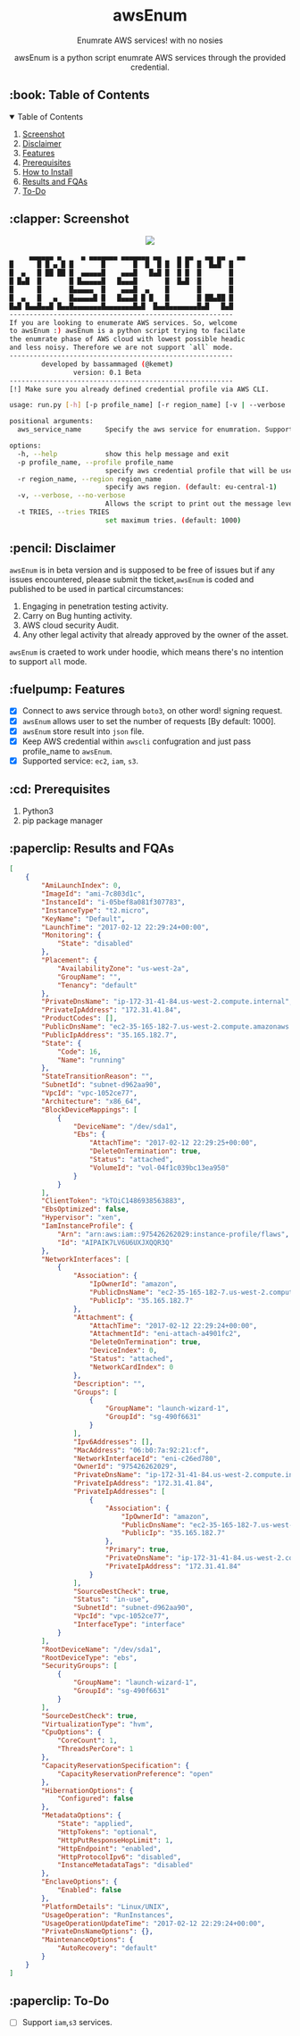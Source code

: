 <h1 align="center">awsEnum</h1>
<p align="center">Enumrate AWS services! with no nosies </p>
<p align="center">awsEnum is a python script enumrate AWS services through the provided credential.</p>  

<!-- TABLE OF CONTENTS -->
<h2 id="table-of-contents"> :book: Table of Contents</h2>

<details open="open">
  <summary>Table of Contents</summary>
  <ol>
    <li><a href="#screen">Screenshot</a></li>
    <li><a href="#Disclaimerl">Disclaimer</a></li>
    <li><a href="#Features">Features</a></li>
    <li><a href="#prerequisites">Prerequisites</a></li>
    <li><a href="#how-to-install">How to Install</a></li>
    <li><a href="#results-and-discussion">Results and FQAs</a></li>
    <li><a href="#to-do">To-Do</a></li>
  </ol>
</details>


<h2 id="screen"> :clapper: Screenshot</h2>
<p align="center"> 
  <img src="assets/img/screenshot.png">
</p>

```sh
     ▄▄▄▄▄▄ ▄     ▄ ▄▄▄▄▄▄▄ ▄▄▄▄▄▄▄ ▄▄    ▄ ▄▄   ▄▄ ▄▄   ▄▄ 
█      █ █ ▄ █ █       █       █  █  █ █  █ █  █  █▄█  █
█  ▄   █ ██ ██ █  ▄▄▄▄▄█    ▄▄▄█   █▄█ █  █ █  █       █
█ █▄█  █       █ █▄▄▄▄▄█   █▄▄▄█       █  █▄█  █       █
█      █       █▄▄▄▄▄  █    ▄▄▄█  ▄    █       █       █
█  ▄   █   ▄   █▄▄▄▄▄█ █   █▄▄▄█ █ █   █       █ ██▄██ █
█▄█ █▄▄█▄▄█ █▄▄█▄▄▄▄▄▄▄█▄▄▄▄▄▄▄█▄█  █▄▄█▄▄▄▄▄▄▄█▄█   █▄█
--------------------------------------------------------
If you are looking to enumerate AWS services. So, welcome
to awsEnum :) awsEnum is a python script trying to facilate 
the enumrate phase of AWS cloud with lowest possible headic
and less noisy. Therefore we are not support `all` mode.
--------------------------------------------------------
        developed by bassammaged (@kemet)
                version: 0.1 Beta
--------------------------------------------------------
[!] Make sure you already defined credential profile via AWS CLI.

usage: run.py [-h] [-p profile_name] [-r region_name] [-v | --verbose | --no-verbose] [-t TRIES] aws_service_name

positional arguments:
  aws_service_name      Specify the aws service for enumration. Supported services are: ['ec2', 'iam', 's3'] (default: all)

options:
  -h, --help            show this help message and exit
  -p profile_name, --profile profile_name
                        specify aws credential profile that will be used through the enumeration. (default: default)
  -r region_name, --region region_name
                        specify aws region. (default: eu-central-1)
  -v, --verbose, --no-verbose
                        Allows the script to print out the message level start with debug. (default: False)
  -t TRIES, --tries TRIES
                        set maximum tries. (default: 1000)

```

<h2 id="Disclaimer"> :pencil: Disclaimer</h2>

`awsEnum` is in beta version and is supposed to be free of issues but if any issues encountered, please submit the ticket,`awsEnum` is coded and published to be used in partical circumstances:

1. Engaging in penetration testing activity.
2. Carry on Bug hunting activity.
3. AWS cloud security Audit.
4. Any other legal activity that already approved by the owner of the asset.

`awsEnum` is craeted to work under hoodie, which means there's no intention to support `all` mode.
 
<h2 id="Features"> :fuelpump: Features</h2>

- [x] Connect to aws service through `boto3`, on other word! signing request.
- [x] `awsEnum` allows user to set the number of requests [By default: 1000].
- [x] `awsEnum` store result into `json` file.
- [x] Keep AWS credential within `awscli` confugration and just pass profile_name to `awsEnum`.
- [x] Supported service: `ec2`, `iam`, `s3`.  

<h2 id="prerequisites"> :cd: Prerequisites</h2>

1. Python3
2. pip package manager

<h2 id="results-and-discussion"> :paperclip: Results and FQAs</h2>

```json
[
    {
        "AmiLaunchIndex": 0,
        "ImageId": "ami-7c803d1c",
        "InstanceId": "i-05bef8a081f307783",
        "InstanceType": "t2.micro",
        "KeyName": "Default",
        "LaunchTime": "2017-02-12 22:29:24+00:00",
        "Monitoring": {
            "State": "disabled"
        },
        "Placement": {
            "AvailabilityZone": "us-west-2a",
            "GroupName": "",
            "Tenancy": "default"
        },
        "PrivateDnsName": "ip-172-31-41-84.us-west-2.compute.internal",
        "PrivateIpAddress": "172.31.41.84",
        "ProductCodes": [],
        "PublicDnsName": "ec2-35-165-182-7.us-west-2.compute.amazonaws.com",
        "PublicIpAddress": "35.165.182.7",
        "State": {
            "Code": 16,
            "Name": "running"
        },
        "StateTransitionReason": "",
        "SubnetId": "subnet-d962aa90",
        "VpcId": "vpc-1052ce77",
        "Architecture": "x86_64",
        "BlockDeviceMappings": [
            {
                "DeviceName": "/dev/sda1",
                "Ebs": {
                    "AttachTime": "2017-02-12 22:29:25+00:00",
                    "DeleteOnTermination": true,
                    "Status": "attached",
                    "VolumeId": "vol-04f1c039bc13ea950"
                }
            }
        ],
        "ClientToken": "kTOiC1486938563883",
        "EbsOptimized": false,
        "Hypervisor": "xen",
        "IamInstanceProfile": {
            "Arn": "arn:aws:iam::975426262029:instance-profile/flaws",
            "Id": "AIPAIK7LV6U6UXJXQQR3Q"
        },
        "NetworkInterfaces": [
            {
                "Association": {
                    "IpOwnerId": "amazon",
                    "PublicDnsName": "ec2-35-165-182-7.us-west-2.compute.amazonaws.com",
                    "PublicIp": "35.165.182.7"
                },
                "Attachment": {
                    "AttachTime": "2017-02-12 22:29:24+00:00",
                    "AttachmentId": "eni-attach-a4901fc2",
                    "DeleteOnTermination": true,
                    "DeviceIndex": 0,
                    "Status": "attached",
                    "NetworkCardIndex": 0
                },
                "Description": "",
                "Groups": [
                    {
                        "GroupName": "launch-wizard-1",
                        "GroupId": "sg-490f6631"
                    }
                ],
                "Ipv6Addresses": [],
                "MacAddress": "06:b0:7a:92:21:cf",
                "NetworkInterfaceId": "eni-c26ed780",
                "OwnerId": "975426262029",
                "PrivateDnsName": "ip-172-31-41-84.us-west-2.compute.internal",
                "PrivateIpAddress": "172.31.41.84",
                "PrivateIpAddresses": [
                    {
                        "Association": {
                            "IpOwnerId": "amazon",
                            "PublicDnsName": "ec2-35-165-182-7.us-west-2.compute.amazonaws.com",
                            "PublicIp": "35.165.182.7"
                        },
                        "Primary": true,
                        "PrivateDnsName": "ip-172-31-41-84.us-west-2.compute.internal",
                        "PrivateIpAddress": "172.31.41.84"
                    }
                ],
                "SourceDestCheck": true,
                "Status": "in-use",
                "SubnetId": "subnet-d962aa90",
                "VpcId": "vpc-1052ce77",
                "InterfaceType": "interface"
            }
        ],
        "RootDeviceName": "/dev/sda1",
        "RootDeviceType": "ebs",
        "SecurityGroups": [
            {
                "GroupName": "launch-wizard-1",
                "GroupId": "sg-490f6631"
            }
        ],
        "SourceDestCheck": true,
        "VirtualizationType": "hvm",
        "CpuOptions": {
            "CoreCount": 1,
            "ThreadsPerCore": 1
        },
        "CapacityReservationSpecification": {
            "CapacityReservationPreference": "open"
        },
        "HibernationOptions": {
            "Configured": false
        },
        "MetadataOptions": {
            "State": "applied",
            "HttpTokens": "optional",
            "HttpPutResponseHopLimit": 1,
            "HttpEndpoint": "enabled",
            "HttpProtocolIpv6": "disabled",
            "InstanceMetadataTags": "disabled"
        },
        "EnclaveOptions": {
            "Enabled": false
        },
        "PlatformDetails": "Linux/UNIX",
        "UsageOperation": "RunInstances",
        "UsageOperationUpdateTime": "2017-02-12 22:29:24+00:00",
        "PrivateDnsNameOptions": {},
        "MaintenanceOptions": {
            "AutoRecovery": "default"
        }
    }
]
```

<h2 id="to-do"> :paperclip: To-Do</h2>

- [ ] Support `iam`,`s3` services. 
